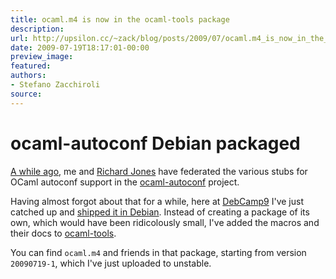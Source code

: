```yaml
---
title: ocaml.m4 is now in the ocaml-tools package
description:
url: http://upsilon.cc/~zack/blog/posts/2009/07/ocaml.m4_is_now_in_the_ocaml-tools_package/
date: 2009-07-19T18:17:01-00:00
preview_image:
featured:
authors:
- Stefano Zacchiroli
source:
---
```


<h1>ocaml-autoconf Debian packaged</h1>
<p><a href="http://upsilon.cc/~zack/blog/posts/2009/04/ocaml_autoconf_1.0/">A while
ago</a>, me and <a href="http://www.annexia.org/richard_w.m._jones - [1 Client error: Timeout was reached]">Richard Jones</a> have
federated the various stubs for OCaml autoconf support in the
<a href="http://ocaml-autoconf.forge.ocamlcore.org/">ocaml-autoconf</a>
project.</p>
<p>Having almost forgot about that for a while, here at <a href="http://debconf9.debconf.org/">DebCamp9</a> I've just catched up
and <a href="http://bugs.debian.org/cgi-bin/bugreport.cgi?bug=512834">shipped
it in Debian</a>. Instead of creating a package of its own, which
would have been ridicolously small, I've added the macros and their
docs to <a href="http://packages.debian.org/sid/ocaml-tools">ocaml-tools</a>.</p>
<p>You can find <code>ocaml.m4</code> and friends in that package,
starting from version <code>20090719-1</code>, which I've just
uploaded to unstable.</p>


